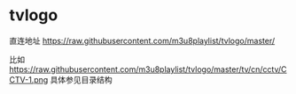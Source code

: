 # tvlogo
直连地址
https://raw.githubusercontent.com/m3u8playlist/tvlogo/master/

比如
https://raw.githubusercontent.com/m3u8playlist/tvlogo/master/tv/cn/cctv/CCTV-1.png
具体参见目录结构
